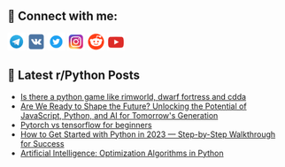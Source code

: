 ## 🔎 Connect with me:
[<img src="https://github.com/bullbesh/bullbesh/blob/main/images/Telegram.png" width="32" height="32" />](https://t.me/bullbesh)
[<img src="https://github.com/bullbesh/bullbesh/blob/main/images/VK.png" width="32" height="32" />](https://vk.com/bullbesh)
[<img src="https://github.com/bullbesh/bullbesh/blob/main/images/Twitter.png" width="32" height="32" />](https://twitter.com/bullbesh1)
[<img src="https://github.com/bullbesh/bullbesh/blob/main/images/Instagram.png" width="32" height="32" />](https://www.instagram.com/bullbesh)
[<img src="https://github.com/bullbesh/bullbesh/blob/main/images/Reddit.png" width="32" height="32" />](https://www.reddit.com/user/bullbesh)
[<img src="https://github.com/bullbesh/bullbesh/blob/main/images/YouTube.png" width="32" height="32" />](https://www.youtube.com/channel/UCtfjRs6uzgq5mfm8S06WTcg)

## 📕 Latest r/Python Posts
<!-- BLOG-POST-LIST:START -->
- [Is there a python game like rimworld, dwarf fortress and cdda](https://www.reddit.com/r/Python/comments/12gdst9/is_there_a_python_game_like_rimworld_dwarf/)
- [Are We Ready to Shape the Future? Unlocking the Potential of JavaScript, Python, and AI for Tomorrow&#39;s Generation](https://www.reddit.com/r/Python/comments/12gb2xq/are_we_ready_to_shape_the_future_unlocking_the/)
- [Pytorch vs tensorflow for beginners](https://www.reddit.com/r/Python/comments/12g6qif/pytorch_vs_tensorflow_for_beginners/)
- [How to Get Started with Python in 2023 — Step-by-Step Walkthrough for Success](https://www.reddit.com/r/Python/comments/12g6pn8/how_to_get_started_with_python_in_2023_stepbystep/)
- [Artificial Intelligence: Optimization Algorithms in Python](https://www.reddit.com/r/Python/comments/12g6odj/artificial_intelligence_optimization_algorithms/)
<!-- BLOG-POST-LIST:END -->
